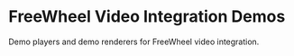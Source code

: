 FreeWheel Video Integration Demos
=================

Demo players and demo renderers for FreeWheel video integration.
